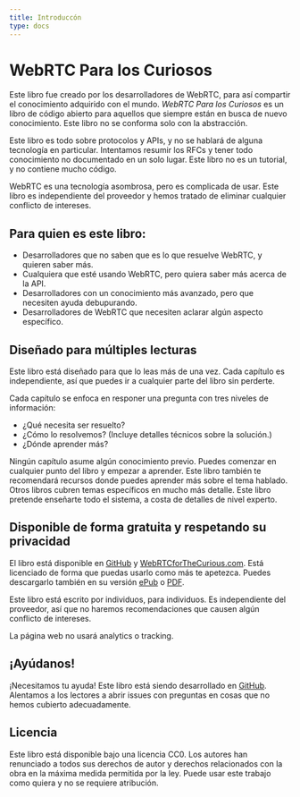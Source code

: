 ```yaml
---
title: Introduccón
type: docs
---
```


# WebRTC Para los Curiosos

Este libro fue creado por los desarrolladores de WebRTC, para así compartir el conocimiento adquirido con el mundo.
_WebRTC Para los Curiosos_ es un libro de código abierto para aquellos que siempre están en busca de nuevo conocimiento.
Este libro no se conforma solo con la abstracción.

Este libro es todo sobre protocolos y APIs, y no se hablará de alguna tecnología en particular.
Intentamos resumir los RFCs y tener todo conocimiento no documentado en un solo lugar.
Este libro no es un tutorial, y no contiene mucho código.

WebRTC es una tecnología asombrosa, pero es complicada de usar.
Este libro es independiente del proveedor y hemos tratado de eliminar cualquier conflicto de intereses.

## Para quien es este libro:

-   Desarrolladores que no saben que es lo que resuelve WebRTC, y quieren saber más.
-   Cualquiera que esté usando WebRTC, pero quiera saber más acerca de la API.
-   Desarrolladores con un conocimiento más avanzado, pero que necesiten ayuda debupurando.
-   Desarrolladores de WebRTC que necesiten aclarar algún aspecto específico.

## Diseñado para múltiples lecturas

Este libro está diseñado para que lo leas más de una vez.
Cada capítulo es independiente, así que puedes ir a cualquier parte del libro sin perderte.

Cada capítulo se enfoca en responer una pregunta con tres niveles de información:

-   ¿Qué necesita ser resuelto?
-   ¿Cómo lo resolvemos? (Incluye detalles técnicos sobre la solución.)
-   ¿Dónde aprender más?

Ningún capítulo asume algún conocimiento previo. Puedes comenzar en cualquier punto del libro y empezar a aprender.
Este libro también te recomendará recursos donde puedes aprender más sobre el tema hablado.
Otros libros cubren temas específicos en mucho más detalle. Este libro pretende enseñarte todo el sistema, a costa de detalles de nivel experto.

## Disponible de forma gratuita y respetando su privacidad

El libro está disponible en [GitHub](https://github.com/webrtc-for-the-curious/webrtc-for-the-curious) y [WebRTCforTheCurious.com](https://webrtcforthecurious.com).
Está licenciado de forma que puedas usarlo como más te apetezca. Puedes descargarlo también en su versión [ePub](https://webrtcforthecurious.com/docs/webrtc-for-the-curious.epub)
o [PDF](https://webrtcforthecurious.com/docs/webrtc-for-the-curious.pdf).

Este libro está escrito por individuos, para individuos. Es independiente del proveedor, así que
no haremos recomendaciones que causen algún conflicto de intereses.

La página web no usará analytics o tracking.

## ¡Ayúdanos!

¡Necesitamos tu ayuda! Este libro está siendo desarrollado en [GitHub](https://github.com/webrtc-for-the-curious/webrtc-for-the-curious).
Alentamos a los lectores a abrir issues con preguntas en cosas que no hemos cubierto adecuadamente.

## Licencia

Este libro está disponible bajo una licencia CC0. Los autores han renunciado a todos sus derechos de autor y derechos relacionados con la obra
en la máxima medida permitida por la ley. Puede usar este trabajo como quiera y no se requiere atribución.
